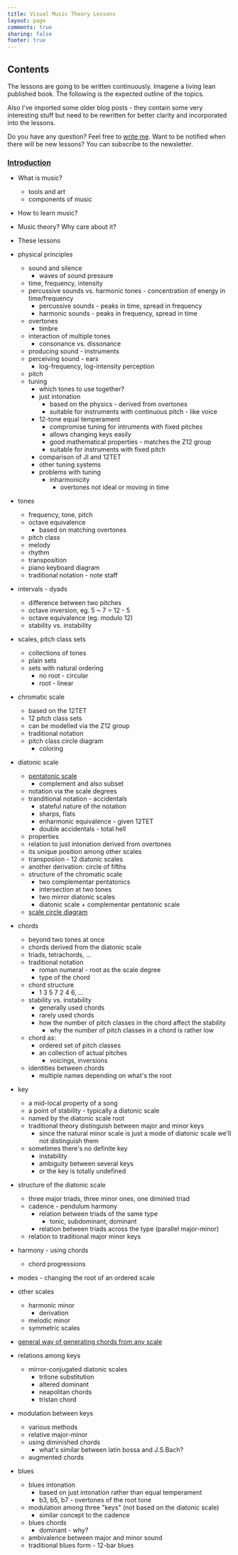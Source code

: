 ```yaml
---
title: Visual Music Theory Lessons
layout: page
comments: true
sharing: false
footer: true
---
```


## Contents

The lessons are going to be written continuously. Imagene a living lean published book. The following is the expected outline of the topics.

Also I've imported some older blog posts - they contain some very interesting stuff but need to be rewritten for better clarity and incorporated into the lessons.

Do you have any question? Feel free to [write me](/contact/). Want to be notified when there will be new lessons? You can subscribe to the newsletter.

### [Introduction](introduction.html)
- What is music?
	- tools and art
	- components of music
- How to learn music?
- Music theory? Why care about it?
- These lessons

- physical principles
	- sound and silence
		- waves of sound pressure
	- time, frequency, intensity
	- percussive sounds vs. harmonic tones - concentration of energy in time/frequency
		- percussive sounds - peaks in time, spread in frequency
		- harmonic sounds - peaks in frequency, spread in time
	- overtones
		- timbre
	- interaction of multiple tones
		- consonance vs. dissonance
	- producing sound - instruments
	- perceiving sound - ears
		- log-frequency, log-intensity perception
	- pitch
	- tuning
		- which tones to use together?
		- just intonation
			- based on the physics - derived from overtones
			- suitable for instruments with continuous pitch - like voice
		- 12-tone equal temperament
			- compromise tuning for intruments with fixed pitches
			- allows changing keys easily
			- good mathematical properties - matches the Z12 group
			- suitable for instruments with fixed pitch
		- comparison of JI and 12TET
		- other tuning systems
		- problems with tuning
			- inharmonicity
				- overtones not ideal or moving in time
- tones
	- frequency, tone, pitch
	- octave equivalence
		- based on matching overtones
	- pitch class
	- melody
	- rhythm
	- transposition
	- piano keyboard diagram
	- traditional notation - note staff
- intervals - dyads
	- difference between two pitches
	- octave inversion, eg. 5 ~ 7 = 12 - 5
	- octave equivalence (eg. modulo 12)
	- stability vs. instability
- scales, pitch class sets
	- collections of tones
	- plain sets
	- sets with natural ordering
		- no root - circular
		- root - linear
- chromatic scale
	- based on the 12TET
	- 12 pitch class sets
	- can be modelled via the Z12 group
	- traditional notation
	- pitch class circle diagram
		- coloring
- diatonic scale
	- [pentatonic scale](/blog/2012/pentatonics-and-major-scale/)
		- complement and also subset
	- notation via the scale degrees
	- tranditional notation - accidentals
		- stateful nature of the notation
		- sharps, flats
		- enharmonic equivalence - given 12TET
		- double accidentals - total hell
	- properties
	- relation to just intonation derived from overtones
	- its unique position among other scales
	- transposiion - 12 diatonic scales
	- another derivation: circle of fifths
	- structure of the chromatic scale
		- two complementar pentatonics
		- intersection at two tones
		- two mirror diatonic scales
		- diatonic scale + complementar pentatonic scale
	- [scale circle diagram](/blog/2013/scale-based-pitch-class-circle/)
- chords
	- beyond two tones at once
	- chords derived from the diatonic scale
	- triads, tetrachords, ...
	- traditional notation
		- roman numeral - root as the scale degree
		- type of the chord
	- chord structure
		- 1 3 5 7 2 4 6, ...
	- stability vs. instability
		- generally used chords
		- rarely used chords
		- how the number of pitch classes in the chord affect the stability
			- why the number of pitch classes in a chord is rather low
	- chord as:
		- ordered set of pitch classes
		- an collection of actual pitches
			- voicings, inversions
	- identities between chords
		- multiple names depending on what's the root
- key
	- a mid-local property of a song
	- a point of stability - typically a diatonic scale
	- named by the diatonic scale root
	- traditional theory distinguish between major and minor keys
		- since the natural minor scale is just a mode of diatonic scale we'll not distinguish them
	- sometimes there's no definite key
		- instability
		- ambiguity between several keys
		- or the key is totally undefined
- structure of the diatonic scale
	- three major triads, three minor ones, one diminied triad
	- cadence - pendulum harmony
		- relation between triads of the same type
			- tonic, subdominant, dominant
		- relation between triads across the type (parallel major-minor)
	- relation to traditional major minor keys
- harmony - using chords
	- chord progressions
- modes - changing the root of an ordered scale
- other scales
	- harmonic minor
		- derivation
	- melodic minor
	- symmetric scales
- [general way of generating chords from any scale](/blog/2012/generating-chords-the-math-behind/)
- relations among keys
	- mirror-conjugated diatonic scales
		- tritone substitution
		- altered dominant
		- neapolitan chords
		- tristan chord
- modulation between keys
	- various methods
	- relative major-minor
	- using diminished chords
		- what's similar between latin bossa and J.S.Bach?
	- augmented chords
- blues
	- blues intonation
		- based on just intonation rather than equal temperament
		- b3, b5, b7 - overtones of the root tone
	- modulation among three "keys" (not based on the diatonic scale)
		- similar concept to the cadence
	- blues chords
		- dominant - why?
	- ambivalence between major and minor sound
	- traditional blues form - 12-bar blues
